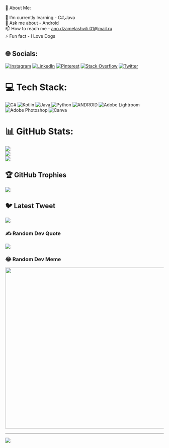 💫 About Me:

🌱 I’m currently learning -  C#,Java<br>💬 Ask me about  - Android<br>📫 How to reach me -  ano.dzamelashvili.01@mail.ru<br>⚡ Fun fact - I Love Dogs


## 🌐 Socials:
[![Instagram](https://img.shields.io/badge/Instagram-%23E4405F.svg?logo=Instagram&logoColor=white)](https://instagram.com/anodzamelashvili) [![LinkedIn](https://img.shields.io/badge/LinkedIn-%230077B5.svg?logo=linkedin&logoColor=white)](https://linkedin.com/in/ano-dzamelashvili-a468381a0) [![Pinterest](https://img.shields.io/badge/Pinterest-%23E60023.svg?logo=Pinterest&logoColor=white)](https://pinterest.com/adzamelashvili) [![Stack Overflow](https://img.shields.io/badge/-Stackoverflow-FE7A16?logo=stack-overflow&logoColor=white)](https://stackoverflow.com/users/18391361) [![Twitter](https://img.shields.io/badge/Twitter-%231DA1F2.svg?logo=Twitter&logoColor=white)](https://twitter.com/anomango13) 

# 💻 Tech Stack:
![C#](https://img.shields.io/badge/c%23-%23239120.svg?style=for-the-badge&logo=c-sharp&logoColor=white) ![Kotlin](https://img.shields.io/badge/kotlin-%230095D5.svg?style=for-the-badge&logo=kotlin&logoColor=white) ![Java](https://img.shields.io/badge/java-%23ED8B00.svg?style=for-the-badge&logo=java&logoColor=white) ![Python](https://img.shields.io/badge/python-3670A0?style=for-the-badge&logo=python&logoColor=ffdd54) ![ANDROID](https://img.shields.io/badge/android-%2320232a.svg?style=for-the-badge&logo=android&logoColor=%a4c639) ![Adobe Lightroom](https://img.shields.io/badge/Adobe%20Lightroom-31A8FF.svg?style=for-the-badge&logo=Adobe%20Lightroom&logoColor=white) ![Adobe Photoshop](https://img.shields.io/badge/adobephotoshop-%2331A8FF.svg?style=for-the-badge&logo=adobephotoshop&logoColor=white) ![Canva](https://img.shields.io/badge/Canva-%2300C4CC.svg?style=for-the-badge&logo=Canva&logoColor=white)
# 📊 GitHub Stats:
![](https://github-readme-stats.vercel.app/api?username=ano18&theme=radical&hide_border=true&include_all_commits=true&count_private=true)<br/>
![](https://github-readme-streak-stats.herokuapp.com/?user=ano18&theme=radical&hide_border=true)<br/>
![](https://github-readme-stats.vercel.app/api/top-langs/?username=ano18&theme=radical&hide_border=true&include_all_commits=true&count_private=true&layout=compact)

## 🏆 GitHub Trophies
![](https://github-profile-trophy.vercel.app/?username=ano18&theme=radical&no-frame=false&no-bg=true&margin-w=4)

## 🐦 Latest Tweet
[![](https://gtce.itsvg.in/api?username=anomango13)](https://github.com/VishwaGauravIn/github-twitter-card-embed)

### ✍️ Random Dev Quote
![](https://quotes-github-readme.vercel.app/api?type=horizontal&theme=radical)

### 😂 Random Dev Meme
<img src="[[https://rm.up.railway.app/](https://miro.medium.com/v2/resize:fit:1280/0*os8LmoSLH7uXGr25)](https://miro.medium.com/v2/resize:fit:1280/0*os8LmoSLH7uXGr25)" width="512px"/>

---
[![](https://visitcount.itsvg.in/api?id=ano18&icon=6&color=0)](https://visitcount.itsvg.in)



  
<!-- Proudly created with GPRM ( https://gprm.itsvg.in ) -->
